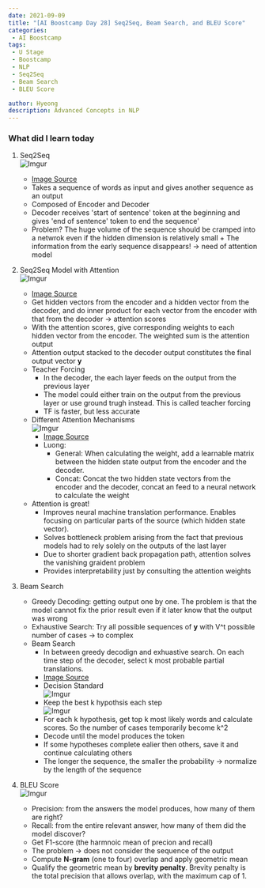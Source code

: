 ```yaml
---
date: 2021-09-09
title: "[AI Boostcamp Day 28] Seq2Seq, Beam Search, and BLEU Score"
categories: 
 - AI Boostcamp
tags:
 - U Stage
 - Boostcamp
 - NLP
 - Seq2Seq
 - Beam Search
 - BLEU Score

author: Hyeong
description: Advanced Concepts in NLP
---
```

### What did I learn today
1. Seq2Seq <br>
    ![Imgur](https://i.imgur.com/QLaOP5C.png)
    - [Image Source](https://proceedings.neurips.cc/paper/2014/file/a14ac55a4f27472c5d894ec1c3c743d2-Paper.pdf)
    - Takes a sequence of words as input and gives another sequence as an output
    - Composed of Encoder and Decoder
    - Decoder receives 'start of sentence' token at the beginning and gives 'end of sentence' token to end the sequence'
    - Problem? The huge volume of the sequence should be cramped into a netwrok even if the hidden dimension is relatively small + The information from the early sequence disappears! -> need of attention model
    
2. Seq2Seq Model with Attention <br>
    ![Imgur](https://i.imgur.com/32ZFTYi.png)
    - [Image Source](https://proceedings.neurips.cc/paper/2014/file/a14ac55a4f27472c5d894ec1c3c743d2-Paper.pdf)
    - Get hidden vectors from the encoder and a hidden vector from the decoder, and do inner product for each vector from the encoder with that from the decoder -> attention scores
    - With the attention scores, give corresponding weights to each hidden vector from the encoder. The weighted sum is the attention output
    - Attention output stacked to the decoder output constitutes the final output vector **y**
    - Teacher Forcing
        - In the decoder, the each layer feeds on the output from the previous layer
        - The model could either train on the output from the previous layer or use ground trugh instead. This is called teacher forcing
        - TF is faster, but less accurate 
    - Different Attention Mechanisms <br>
        ![Imgur](https://i.imgur.com/J3h020M.png)
        - [Image Source](https://proceedings.neurips.cc/paper/2014/file/a14ac55a4f27472c5d894ec1c3c743d2-Paper.pdf)
        - Luong: 
            - General: When calculating the weight, add a learnable matrix between the hidden state output from the encoder and the decoder.
            - Concat: Concat the two hidden state vectors from the encoder and the decoder, concat an feed to a neural network to calculate the weight
    - Attention is great!
        - Improves neural machine translation performance. Enables focusing on particular parts of the source (which hidden state vector). 
        - Solves bottleneck problem arising from the fact that previous models had to rely solely on the outputs of the last layer
        - Due to shorter gradient back propagation path, attention solves the vanishing graident problem
        - Provides interpretability just by consulting the attention weights

3. Beam Search
    - Greedy Decoding: getting output one by one. The problem is that the model cannot fix  the prior result even if it later know that the output was wrong
    - Exhaustive Search: Try all possible sequences of **y** with V^t possible number of cases -> to complex
    - Beam Search
        - In between greedy decodign and exhuastive search. On each time step of the decoder, select k most probable partial translations.
        - [Image Source](https://web.stanford.edu/class/cs224n/slides/cs224n-2019-lecture08-nmt.pdf)
        - Decision Standard <br>
            ![Imgur](https://i.imgur.com/8UderAU.png)
        - Keep the best k hypothsis each step <br>
            ![Imgur](https://i.imgur.com/kfFKiHa.png)
        - For each k hypothesis, get top k most likely words and calculate scores. So the number of cases temporarily become k^2
        - Decode until the model produces the <END> token
        - If some hypotheses complete ealier then others, save it and continue calculating others
        - The longer the sequence, the smaller the probability -> normalize by the length of the sequence
    
4. BLEU Score <br>
    ![Imgur](https://i.imgur.com/Flcfxkl.png)
    - Precision: from the answers the model produces, how many of them are right?
    - Recall: from the entire relevant answer, how many of them did the model discover?
    - Get F1-score (the harmnoic mean of precion and recall)
    - The problem -> does not consider the sequence of the output
    - Compute **N-gram** (one to four) overlap and apply geometric mean
    - Qualify the geometric mean by **brevity penalty**. Brevity penalty is the total precision that allows overlap, with the maximum cap of 1.